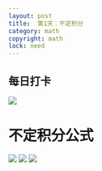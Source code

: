 ```yaml
---
layout: post
title:  第1天：不定积分
category: math
copyright: math
lock: need
---
```

## 每日打卡
![](https://pic.yupoo.com/huayong/908286b2/b9fc840a.jpg)

# 不定积分公式
![](https://pic.yupoo.com/huayong/39b1a518/124d88c6.jpg)
![](https://pic.yupoo.com/huayong/a3610ace/503f8e50.jpg)
![](https://pic.yupoo.com/huayong/b4f24c50/33c8c1a9.jpg)
